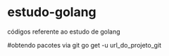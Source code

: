 # estudo-golang
códigos referente ao estudo de golang


#obtendo pacotes via git
go get -u url_do_projeto_git